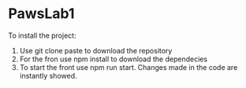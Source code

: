 # PawsLab1
To install the project:
1. Use git clone paste to download the repository
2. For the fron use npm install to download the dependecies
3. To start the front use npm run start. Changes made in the code are instantly showed.

